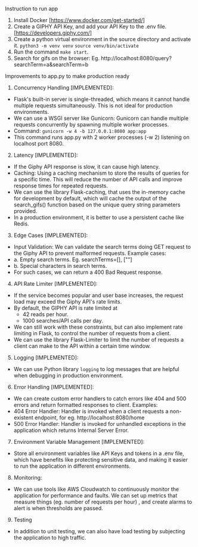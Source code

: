 Instruction to run app

1. Install Docker [https://www.docker.com/get-started/]
2. Create a GIPHY API Key, and add your API Key to the .env file. [https://developers.giphy.com/]
3. Create a python virtual environment in the source directory and activate it.
`python3 -m venv venv`
`source venv/bin/activate`
4. Run the command `make start`.
5. Search for gifs on the browser: Eg. http://localhost:8080/query?searchTerm=a&searchTerm=b

Improvements to app.py to make production ready

1. Concurrency Handling [IMPLEMENTED]:
* Flask's built-in server is single-threaded, which means it cannot handle multiple requests simultaneously. This is not ideal for production environments.
* We can use a WSGI server like Gunicorn: Gunicorn can handle multiple requests concurrently by spawning multiple worker processes.
* Command: `gunicorn -w 4 -b 127.0.0.1:8080 app:app`
* This command runs app.py with 2 worker processes (-w 2) listening on localhost port 8080.

2. Latency [IMPLEMENTED]:
* If the Giphy API response is slow, it can cause high latency.
* Caching: Using a caching mechanism to store the results of queries for a specific time. This will reduce the number of API calls and improve response times for repeated requests.
* We can use the library Flask-caching, that uses the in-memory cache for development by default, which will cache the output of the search_gifs() function based on the unique query string parameters provided.
* In a production environment, it is better to use a persistent cache like Redis.

3. Edge Cases [IMPLEMENTED]:
* Input Validation: We can validate the search terms doing GET request to the Giphy API to prevent malformed requests. Example cases:
* a. Empty search terms. Eg. searchTerms=[], [""]
* b. Special characters in search terms.
* For such cases, we can return a 400 Bad Request response.

4. API Rate Limiter [IMPLEMENTED]:
* If the service becomes popular and user base increases, the request load may exceed the Giphy API's rate limits.
* By default, the GIPHY API is rate limited at
    - 42 reads per hour.
    - 1000 searches/API calls per day.
* We can still work with these constraints, but can also implement rate limiting in Flask, to control the number of requests from a client.
* We can use the library Flask-Limiter to limit the number of requests a client can make to the API within a certain time window.

5. Logging [IMPLEMENTED]:
* We can use Python library `logging` to log messages that are helpful when debugging in production environment.

6. Error Handling [IMPLEMENTED]:
* We can create custom error handlers to catch errors like 404 and 500 errors and return formatted responses to client. Examples:
* 404 Error Handler: Handler is invoked when a client requests a non-existent endpoint, for eg. http://localhost:8080/home
* 500 Error Handler: Handler is invoked for unhandled exceptions in the application which returns Internal Server Error.

7. Environment Variable Management [IMPLEMENTED]:
* Store all environment variables like API Keys and tokens in a .env file, which have benefits like protecting sensitive data, and making it easier to run the application in different environments.

8. Monitoring:
* We can use tools like AWS Cloudwatch to continuously monitor the application for performance and faults. We can set up metrics that measure things (eg. number of requests per hour) , and create alarms to alert is when thresholds are passed.

9. Testing
* In addition to unit testing, we can also have load testing by subjecting the application to high traffic.